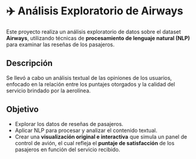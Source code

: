 # ✈️ Análisis Exploratorio de Airways

Este proyecto realiza un análisis exploratorio de datos sobre el dataset **Airways**, utilizando técnicas de **procesamiento de lenguaje natural (NLP)** para examinar las reseñas de los pasajeros.

## Descripción

Se llevó a cabo un análisis textual de las opiniones de los usuarios, enfocado en la relación entre los puntajes otorgados y la calidad del servicio brindado por la aerolínea.

##  Objetivo

- Explorar los datos de reseñas de pasajeros.
- Aplicar NLP para procesar y analizar el contenido textual.
- Crear una **visualización original e interactiva** que simula un panel de control de avión, el cual refleja el **puntaje de satisfacción** de los pasajeros en función del servicio recibido.




